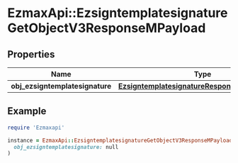 # EzmaxApi::EzsigntemplatesignatureGetObjectV3ResponseMPayload

## Properties

| Name | Type | Description | Notes |
| ---- | ---- | ----------- | ----- |
| **obj_ezsigntemplatesignature** | [**EzsigntemplatesignatureResponseCompoundV3**](EzsigntemplatesignatureResponseCompoundV3.md) |  |  |

## Example

```ruby
require 'Ezmaxapi'

instance = EzmaxApi::EzsigntemplatesignatureGetObjectV3ResponseMPayload.new(
  obj_ezsigntemplatesignature: null
)
```

